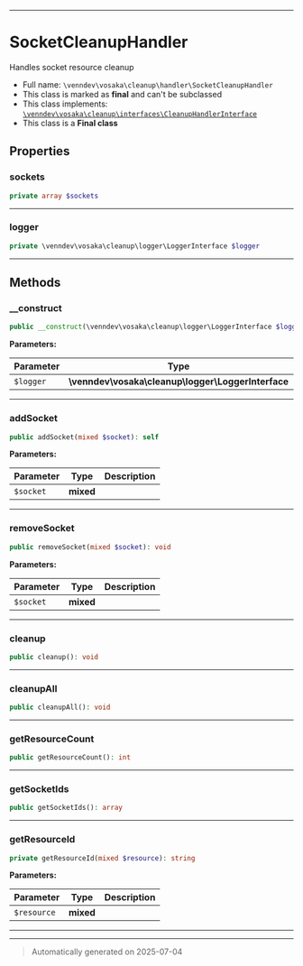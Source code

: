 ***

# SocketCleanupHandler

Handles socket resource cleanup



* Full name: `\venndev\vosaka\cleanup\handler\SocketCleanupHandler`
* This class is marked as **final** and can't be subclassed
* This class implements:
[`\venndev\vosaka\cleanup\interfaces\CleanupHandlerInterface`](../interfaces/CleanupHandlerInterface.md)
* This class is a **Final class**



## Properties


### sockets



```php
private array $sockets
```






***

### logger



```php
private \venndev\vosaka\cleanup\logger\LoggerInterface $logger
```






***

## Methods


### __construct



```php
public __construct(\venndev\vosaka\cleanup\logger\LoggerInterface $logger): mixed
```








**Parameters:**

| Parameter | Type | Description |
|-----------|------|-------------|
| `$logger` | **\venndev\vosaka\cleanup\logger\LoggerInterface** |  |





***

### addSocket



```php
public addSocket(mixed $socket): self
```








**Parameters:**

| Parameter | Type | Description |
|-----------|------|-------------|
| `$socket` | **mixed** |  |





***

### removeSocket



```php
public removeSocket(mixed $socket): void
```








**Parameters:**

| Parameter | Type | Description |
|-----------|------|-------------|
| `$socket` | **mixed** |  |





***

### cleanup



```php
public cleanup(): void
```












***

### cleanupAll



```php
public cleanupAll(): void
```












***

### getResourceCount



```php
public getResourceCount(): int
```












***

### getSocketIds



```php
public getSocketIds(): array
```












***

### getResourceId



```php
private getResourceId(mixed $resource): string
```








**Parameters:**

| Parameter | Type | Description |
|-----------|------|-------------|
| `$resource` | **mixed** |  |





***


***
> Automatically generated on 2025-07-04

